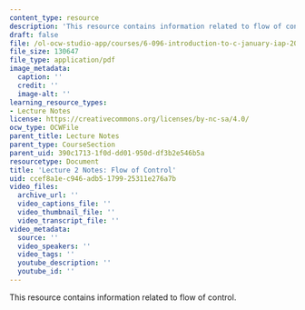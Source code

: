 ```yaml
---
content_type: resource
description: 'This resource contains information related to flow of control. '
draft: false
file: /ol-ocw-studio-app/courses/6-096-introduction-to-c-january-iap-2011/ccef8a1ec946adb5179925311e276a7b_MIT6_096IAP11_lec02.pdf
file_size: 130647
file_type: application/pdf
image_metadata:
  caption: ''
  credit: ''
  image-alt: ''
learning_resource_types:
- Lecture Notes
license: https://creativecommons.org/licenses/by-nc-sa/4.0/
ocw_type: OCWFile
parent_title: Lecture Notes
parent_type: CourseSection
parent_uid: 390c1713-1f0d-dd01-950d-df3b2e546b5a
resourcetype: Document
title: 'Lecture 2 Notes: Flow of Control'
uid: ccef8a1e-c946-adb5-1799-25311e276a7b
video_files:
  archive_url: ''
  video_captions_file: ''
  video_thumbnail_file: ''
  video_transcript_file: ''
video_metadata:
  source: ''
  video_speakers: ''
  video_tags: ''
  youtube_description: ''
  youtube_id: ''
---
```

This resource contains information related to flow of control.